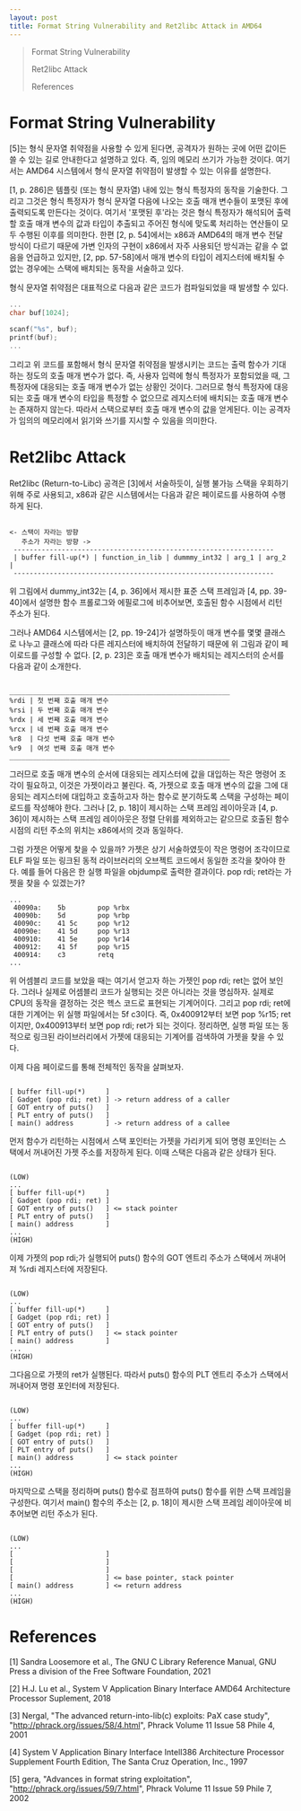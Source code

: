 ```yaml
---
layout: post
title: Format String Vulnerability and Ret2libc Attack in AMD64
---
```


> Format String Vulnerability
>
> Ret2libc Attack
>
> References

# Format String Vulnerability
 [5]는 형식 문자열 취약점을 사용할 수 있게 된다면, 공격자가 원하는 곳에
어떤 값이든 쓸 수 있는 길로 안내한다고 설명하고 있다. 즉, 임의 메모리
쓰기가 가능한 것이다. 여기서는 AMD64 시스템에서 형식 문자열 취약점이
발생할 수 있는 이유를 설명한다.

 [1, p. 286]은 템플릿 (또는 형식 문자열) 내에 있는 형식 특정자의 동작을
기술한다. 그리고 그것은 형식 특정자가 형식 문자열 다음에 나오는
호출 매개 변수들이 포맷된 후에 출력되도록 만든다는 것이다. 여기서 '포맷된
후'라는 것은 형식 특정자가 해석되어 출력할 호출 매개 변수의 값과 타입이
추출되고 주어진 형식에 맞도록 처리하는 연산들이 모두 수행된 이후를 의미한다.
한편 [2, p. 54]에서는 x86과 AMD64의 매개 변수 전달 방식이 다르기
때문에 가변 인자의 구현이 x86에서 자주 사용되던 방식과는 같을 수 없음을
언급하고 있지만, [2, pp. 57-58]에서 매개 변수의 타입이 레지스터에 배치될 수
없는 경우에는 스택에 배치되는 동작을 서술하고 있다.

 형식 문자열 취약점은 대표적으로 다음과 같은 코드가 컴파일되었을 때 발생할 수
있다.
```C
...
char buf[1024];

scanf("%s", buf);
printf(buf);
...
```
그리고 위 코드를 포함해서 형식 문자열 취약점을 발생시키는 코드는 출력 함수가
기대하는 정도의 호출 매개 변수가 없다. 즉, 사용자 입력에
형식 특정자가 포함되었을 때, 그 특정자에 대응되는 호출 매개 변수가 없는
상황인 것이다. 그러므로 형식 특정자에 대응되는 호출 매개 변수의 타입을
특정할 수 없으므로 레지스터에 배치되는 호출 매개 변수는 존재하지 않는다.
따라서 스택으로부터 호출 매개 변수의 값을 얻게된다. 이는 공격자가
임의의 메모리에서 읽기와 쓰기를 지시할 수 있음을 의미한다.

# Ret2libc Attack
 Ret2libc (Return-to-Libc) 공격은 [3]에서 서술하듯이, 실행 불가능 스택을
우회하기 위해 주로 사용되고, x86과 같은 시스템에서는 다음과 같은 페이로드를
사용하여 수행하게 된다.
<pre><code>
<- 스택이 자라는 방향
   주소가 자라는 방향 ->
 -----------------------------------------------------------------
 | buffer fill-up(*) | function_in_lib | dummmy_int32 | arg_1 | arg_2 |
 -----------------------------------------------------------------
</code></pre>
위 그림에서 dummy_int32는 [4, p. 36]에서 제시한 표준 스택 프레임과
[4, pp. 39-40]에서 설명한 함수 프롤로그와 에필로그에 비추어보면, 호출된
함수 시점에서 리턴 주소가 된다.

 그러나 AMD64 시스템에서는 [2, pp. 19-24]가 설명하듯이 매개 변수를 몇몇
클래스로 나누고 클래스에 따라 다른 레지스터에 배치하여 전달하기 때문에
위 그림과 같이 페이로드를 구성할 수 없다. [2, p. 23]은 호출 매개 변수가
배치되는 레지스터의 순서를 다음과 같이 소개한다.
<pre><code>
_______________________________________________________
%rdi | 첫 번째 호출 매개 변수
%rsi | 두 번째 호출 매개 변수
%rdx | 세 번째 호출 매개 변수
%rcx | 네 번째 호출 매개 변수
%r8  | 다섯 번째 호출 매개 변수
%r9  | 여섯 번째 호출 매개 변수
_______________________________________________________
</code></pre>
그러므로 호출 매개 변수의 순서에 대응되는 레지스터에 값을 대입하는 작은
명령어 조각이 필요하고, 이것은 가젯이라고 불린다. 즉, 가젯으로 호출 매개
변수의 값을 그에 대응되는 레지스터에 대입하고 호출하고자 하는 함수로
분기하도록 스택을 구성하는 페이로드를 작성해야 한다. 그러나 [2, p. 18]이
제시하는 스택 프레임 레이아웃과 [4, p. 36]이 제시하는 스택 프레임
레이아웃은 정렬 단위를 제외하고는 같으므로 호출된 함수 시점의 리턴 주소의
위치는 x86에서의 것과 동일하다.

그럼 가젯은 어떻게 찾을 수 있을까? 가젯은 상기 서술하였듯이 작은 명령어
조각이므로 ELF 파일 또는 링크된 동적 라이브러리의 오브젝트 코드에서
동일한 조각을 찾아야 한다. 예를 들어 다음은 한 실행 파일을 objdump로
출력한 결과이다. pop rdi; ret라는 가젯을 찾을 수 있겠는가?
```assembly
...
 40090a:    5b        pop %rbx
 40090b:    5d        pop %rbp
 40090c:    41 5c     pop %r12
 40090e:    41 5d     pop %r13
 400910:    41 5e     pop %r14
 400912:    41 5f     pop %r15
 400914:    c3        retq
...
```
위 어셈블리 코드를 보았을 때는 여기서 얻고자 하는 가젯인 pop rdi; ret는
없어 보인다. 그러나 실제로 어셈블리 코드가 실행되는 것은 아니라는 것을
명심하자. 실제로 CPU의 동작을 결정하는 것은 헥스 코드로 표현되는 기계어이다.
그리고 pop rdi; ret에 대한 기계어는 위 실행 파일에서는 5f c3이다. 즉,
0x400912부터 보면 pop %r15; ret이지만, 0x400913부터 보면 pop rdi; ret가
되는 것이다. 정리하면, 실행 파일 또는 동적으로 링크된 라이브러리에서 가젯에
대응되는 기계어를 검색하여 가젯을 찾을 수 있다.

이제 다음 페이로드를 통해 전체적인 동작을 살펴보자.
<pre><code>
[ buffer fill-up(*)     ]
[ Gadget (pop rdi; ret) ] -> return address of a caller
[ GOT entry of puts()   ]
[ PLT entry of puts()   ]
[ main() address        ] -> return address of a callee
</code></pre>
먼저 함수가 리턴하는 시점에서 스택 포인터는 가젯을 가리키게 되어 명령
포인터는 스택에서 꺼내어진 가젯 주소를 저장하게 된다. 이때 스택은 다음과
같은 상태가 된다.
<pre><code>
(LOW)
...
[ buffer fill-up(*)     ]
[ Gadget (pop rdi; ret) ]
[ GOT entry of puts()   ] <= stack pointer
[ PLT entry of puts()   ]
[ main() address        ]
...
(HIGH)
</code></pre>
이제 가젯의 pop rdi;가 실행되어 puts() 함수의 GOT 엔트리 주소가 스택에서
꺼내어져 %rdi 레지스터에 저장된다.
<pre><code>
(LOW)
...
[ buffer fill-up(*)     ]
[ Gadget (pop rdi; ret) ]
[ GOT entry of puts()   ]
[ PLT entry of puts()   ] <= stack pointer
[ main() address        ]
...
(HIGH)
</code></pre>
그다음으로 가젯의 ret가 실행된다. 따라서 puts() 함수의 PLT 엔트리 주소가
스택에서 꺼내어져 명령 포인터에 저장된다.
<pre><code>
(LOW)
...
[ buffer fill-up(*)     ]
[ Gadget (pop rdi; ret) ]
[ GOT entry of puts()   ]
[ PLT entry of puts()   ]
[ main() address        ] <= stack pointer
...
(HIGH)
</code></pre>
마지막으로 스택을 정리하며 puts() 함수로 점프하여 puts() 함수를 위한
스택 프레임을 구성한다. 여기서 main() 함수의 주소는 [2, p. 18]이
제시한 스택 프레임 레이아웃에 비추어보면 리턴 주소가 된다.
<pre><code>
(LOW)
...
[                       ]
[                       ]
[                       ]
[                       ] <= base pointer, stack pointer
[ main() address        ] <= return address
...
(HIGH)
</code></pre>

# References
[1] Sandra Loosemore et al., The GNU C Library Reference
Manual, GNU Press a division of the Free Software Foundation,
2021

[2] H.J. Lu et al., System V Application Binary Interface
AMD64 Architecture Processor Suplement, 2018

[3] Nergal, "The advanced return-into-lib(c) exploits: PaX case
study", "http://phrack.org/issues/58/4.html", Phrack Volume 11
Issue 58 Phile 4, 2001

[4] System V Application Binary Interface IntelI386 Architecture
Processor Supplement Fourth Edition, The Santa Cruz Operation, Inc.,
1997

[5] gera, "Advances in format string exploitation",
"http://phrack.org/issues/59/7.html", Phrack Volume 11 Issue 59
Phile 7, 2002
